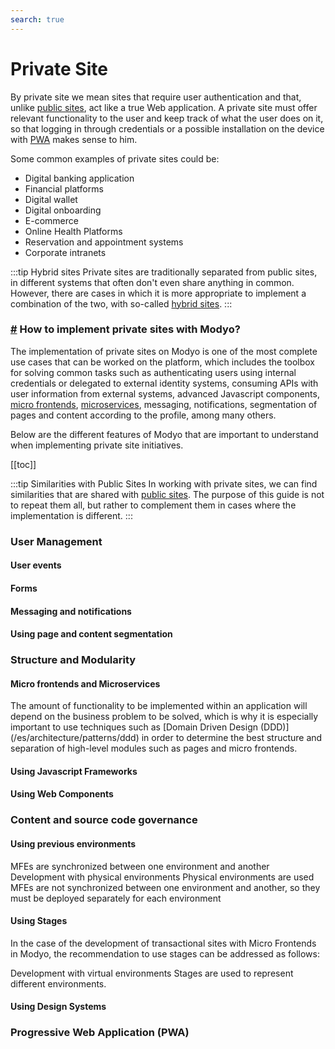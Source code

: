 ```yaml
---
search: true
---
```


# Private Site
By private site we mean sites that require user authentication and that, unlike [public sites](/en/architecture/patterns/public-site), act like a true Web application. A private site must offer relevant functionality to the user and keep track of what the user does on it, so that logging in through credentials or a possible installation on the device with [PWA](/en/architecture/patterns/pwa) makes sense to him.

Some common examples of private sites could be:
- Digital banking application
- Financial platforms
- Digital wallet
- Digital onboarding
- E-commerce
- Online Health Platforms
- Reservation and appointment systems
- Corporate intranets

:::tip Hybrid sites
Private sites are traditionally separated from public sites, in different systems that often don't even share anything in common. However, there are cases in which it is more appropriate to implement a combination of the two, with so-called [hybrid sites](/en/architecture/patterns/hybrid-site).
:::

<!-- Hack to avoid this title to be displayed in the TOC element -->
 <h3> <a href="#how-to-implement-private-sites-with-modyo" class="header-anchor">#</a> How to implement private sites with Modyo?</h3>

The implementation of private sites on Modyo is one of the most complete use cases that can be worked on the platform, which includes the toolbox for solving common tasks such as authenticating users using internal credentials or delegated to external identity systems, consuming APIs with user information from external systems, advanced Javascript components, [micro frontends](/en/architecture/patterns/micro-frontend), [microservices](/en/architecture/patterns/microservice), messaging, notifications, segmentation of pages and content according to the profile, among many others.

Below are the different features of Modyo that are important to understand when implementing private site initiatives.

[[toc]]

:::tip Similarities with Public Sites
In working with private sites, we can find similarities that are shared with [public sites](/en/architecture/patterns/public-site). The purpose of this guide is not to repeat them all, but rather to complement them in cases where the implementation is different.
:::


### User Management

#### User events

#### Forms

#### Messaging and notifications

#### Using page and content segmentation

### Structure and Modularity
#### Micro frontends and Microservices
The amount of functionality to be implemented within an application will depend on the business problem to be solved, which is why it is especially important to use techniques such as [Domain Driven Design (DDD)] (/es/architecture/patterns/ddd) in order to determine the best structure and separation of high-level modules such as pages and micro frontends.

#### Using Javascript Frameworks

#### Using Web Components



### Content and source code governance

#### Using previous environments
MFEs are synchronized between one environment and another
Development with physical environments
Physical environments are used
MFEs are not synchronized between one environment and another, so they must be deployed separately for each environment


#### Using Stages
In the case of the development of transactional sites with Micro Frontends in Modyo, the recommendation to use stages can be addressed as follows:

Development with virtual environments
Stages are used to represent different environments.

#### Using Design Systems


### Progressive Web Application (PWA)

